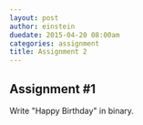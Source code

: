 ```yaml
---
layout: post
author: einstein
duedate: 2015-04-20 08:00am
categories: assignment
title: Assignment 2
---
```


## Assignment #1

Write "Happy Birthday" in binary.
